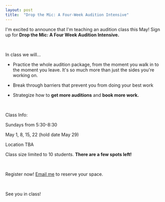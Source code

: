 ```yaml
---
layout: post
title:  "Drop the Mic: A Four-Week Audition Intensive"
---
```


I'm excited to announce that I'm teaching an audition class this May! Sign up for **Drop the Mic: A Four Week Audition Intensive.**

<br/>

In class we will…

- Practice the whole audition package, from the moment you walk in to the moment you leave. It's so much more than just the sides you're working on.

- Break through barriers that prevent you from doing your best work

- Strategize how to **get more auditions** and **book more work.**

<br/>

Class Info:

Sundays from 5:30-8:30

May 1, 8, 15, 22 (hold date May 29)

Location TBA

Class size limited to 10 students.
**There are a few spots left!**

<br/>

Register now! <a href="mailto:&#99;%61%72%6cy%7aie%6e%40&#103;%6da&#105;l%2e&#99;o%6d?subject=Drop%20the%20Mic">Email me</a> to reserve your space.

<br/>

See you in class!
